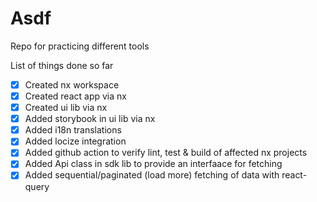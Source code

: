 # Asdf

Repo for practicing different tools

List of things done so far

- [x] Created nx workspace
- [x] Created react app via nx
- [x] Created ui lib via nx
- [x] Added storybook in ui lib via nx
- [x] Added i18n translations
- [x] Added locize integration
- [x] Added github action to verify lint, test & build of affected nx projects
- [x] Added Api class in sdk lib to provide an interfaace for fetching
- [x] Added sequential/paginated (load more) fetching of data with react-query
